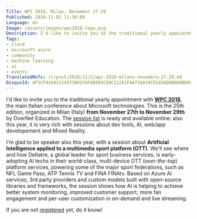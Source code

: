 ```yaml
---
Title: WPC 2018, Milan, November 27-29
Published: 2018-11-02 11:30:00
Language: en
Image: /assets/images/wpc2018-logo.png
Description: I'd like to invite you to the traditional yearly appointment with WPC 2018, the main Italian conference about Microsoft technologies. This is the 25th edition, organized in Milan (Italy) from November 27th to November 29th by OverNet Education. The session list is ready and available online; also this year, it is very rich with sessions about dev tools, AI, web/app developement and Mixed Reality.
Tags:
- cloud
- microsoft azure
- community
- machine learning
- ai
- events
TranslatedRefs: it/post/2018/11/2/wpc-2018-milano-novembre-27-29.md
DisqusId: 4F3CF92841254573B01F0FADEE6CE0C212A1FAA716A34CD183AD9B8A8BD68C25
---
```

I'd like to invite you to the traditional yearly appointment with **<a href="https://www.wpc2018.it/cms/it-IT/Home" target="_blank">WPC 2018</a>**, the main Italian conference about Microsoft technologies. This is the 25th edition, organized in Milan (Italy) **from November 27th to November 29th** by OverNet Education. The <a href="https://www.wpc2018.it/cms/it-IT/Sessioni" target="_blank">session list</a> is ready and available online: also this year, it is very rich with sessions about dev tools, AI, web/app developement and Mixed Reality.

I'm glad to be speaker also this year, with a session about **Artificial Intelligence applied to a multimedia sport platform (OTT)**. We'll see where and how Deltatre, a global leader for sport business services, is early-adopting AI techs in their world-class, multi-device OTT (*over-the-top*) platform services, powering some of the major sport federations, such as NFL Game Pass, ATP Tennis TV and FINA FINAtv. Based on Azure AI services, 3rd party providers and custom models built with open-source libraries and frameworks, the session shows how AI is helping to achieve better system monitoring, improved customer support, more fan engagement and per-user customization in on-demand and live streaming.

If you are not <a href="https://www.wpc2018.it/cms/it-IT/RegistrationPage" target="_blank">registered</a> yet, do it know!